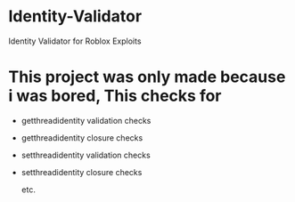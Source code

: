 # Identity-Validator
Identity Validator for Roblox Exploits


# This project was only made because i was bored, This checks for

- getthreadidentity validation checks
- getthreadidentity closure checks
- setthreadidentity validation checks
- setthreadidentity closure checks

  etc.
